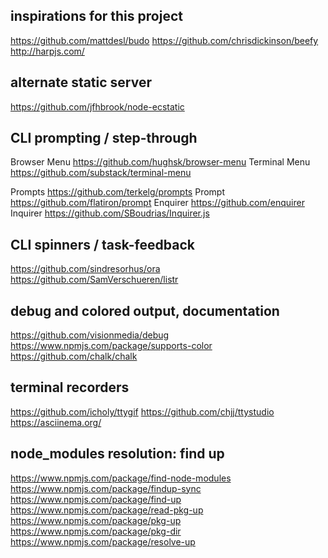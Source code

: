 ## inspirations for this project

https://github.com/mattdesl/budo
https://github.com/chrisdickinson/beefy
http://harpjs.com/

## alternate static server

https://github.com/jfhbrook/node-ecstatic

## CLI prompting / step-through

Browser Menu https://github.com/hughsk/browser-menu
Terminal Menu https://github.com/substack/terminal-menu

Prompts https://github.com/terkelg/prompts
Prompt https://github.com/flatiron/prompt
Enquirer https://github.com/enquirer
Inquirer https://github.com/SBoudrias/Inquirer.js

## CLI spinners / task-feedback

https://github.com/sindresorhus/ora
https://github.com/SamVerschueren/listr

## debug and colored output, documentation

https://github.com/visionmedia/debug
https://www.npmjs.com/package/supports-color
https://github.com/chalk/chalk


## terminal recorders

https://github.com/icholy/ttygif
https://github.com/chjj/ttystudio
https://asciinema.org/

## node_modules resolution: find up

https://www.npmjs.com/package/find-node-modules
https://www.npmjs.com/package/findup-sync
https://www.npmjs.com/package/find-up
https://www.npmjs.com/package/read-pkg-up
https://www.npmjs.com/package/pkg-up
https://www.npmjs.com/package/pkg-dir
https://www.npmjs.com/package/resolve-up
